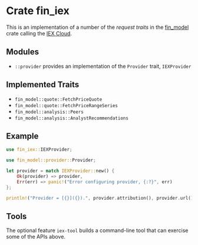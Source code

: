 # Crate fin_iex

This is an implementation of a number of the _request traits_ in the 
[fin_model](https://crates.io/crates/fin_model) crate calling the 
[IEX Cloud](https://iexcloud.io/).

## Modules

* `::provider` provides an implementation of the `Provider` trait, `IEXProvider`

## Implemented Traits

* `fin_model::quote::FetchPriceQuote`
* `fin_model::quote::FetchPriceRangeSeries`
* `fin_model::analysis::Peers`
* `fin_model::analysis::AnalystRecommendations`

## Example

```rust
use fin_iex::IEXProvider;

use fin_model::provider::Provider;

let provider = match IEXProvider::new() {
    Ok(provider) => provider,
    Err(err) => panic!("Error configuring provider, {:?}", err)
};

println!("Provider = [{}]({}).", provider.attribution(), provider.url());
```
## Tools

The optional feature `iex-tool` builds a command-line tool that can 
exercise some of the APIs above.